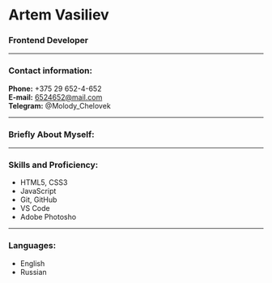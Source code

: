 # Artem Vasiliev
###  Frontend Developer
---
### Contact information:
**Phone:** +375 29 652-4-652<br>
**E-mail:** 6524652@mail.com<br>
**Telegram:** @Molody_Chelovek<br>

---
### Briefly About Myself:

---
### Skills and Proficiency:
- HTML5, CSS3
- JavaScript 
- Git, GitHub
- VS Code
- Adobe Photosho
---
### Languages:

- English 
- Russian